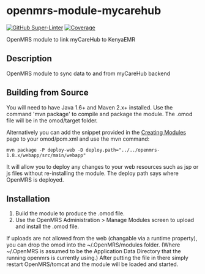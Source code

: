 openmrs-module-mycarehub
==========================
[![GitHub Super-Linter](https://github.com/savannahghi/openmrs-module-mycarehub/actions/workflows/ci.yaml/badge.svg)](https://github.com/marketplace/actions/super-linter) [![Coverage](.github/badges/jacoco.svg)](https://github.com/savannahghi/openmrs-module-mycarehub/actions/workflows/ci.yaml)

OpenMRS module to link myCareHub to KenyaEMR

Description
-----------
OpenMRS module to sync data to and from myCareHub backend

Building from Source
--------------------
You will need to have Java 1.6+ and Maven 2.x+ installed.  Use the command 'mvn package' to
compile and package the module.  The .omod file will be in the omod/target folder.

Alternatively you can add the snippet provided in the [Creating Modules](https://wiki.openmrs.org/x/cAEr) page to your
omod/pom.xml and use the mvn command:

    mvn package -P deploy-web -D deploy.path="../../openmrs-1.8.x/webapp/src/main/webapp"

It will allow you to deploy any changes to your web
resources such as jsp or js files without re-installing the module. The deploy path says 
where OpenMRS is deployed.

Installation
------------
1. Build the module to produce the .omod file.
2. Use the OpenMRS Administration > Manage Modules screen to upload and install the .omod file.

If uploads are not allowed from the web (changable via a runtime property), you can drop the omod
into the ~/.OpenMRS/modules folder.  (Where ~/.OpenMRS is assumed to be the Application 
Data Directory that the running openmrs is currently using.)  After putting the file in there 
simply restart OpenMRS/tomcat and the module will be loaded and started.
